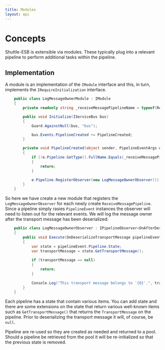 ```yaml
---
title: Modules
layout: api
---
```

# Concepts

Shuttle-ESB is extensible via modules.  These typically plug into a relevant pipeline to perform additional tasks within the pipeline.

## Implementation

A module is an implementation of the `IModule` interface and this, in turn, implements the `IRequireInitialization` interface.

``` c#
    public class LogMessageOwnerModule : IModule
    {
		private readonly string _receiveMessagePipelineName = typeof(ReceiveMessagePipeline).FullName;

		public void Initialize(IServiceBus bus)
		{
			Guard.AgainstNull(bus, "bus");

			bus.Events.PipelineCreated += PipelineCreated;
		}

		private void PipelineCreated(object sender, PipelineEventArgs e)
		{
			if (!e.Pipeline.GetType().FullName.Equals(_receiveMessagePipelineName, StringComparison.InvariantCultureIgnoreCase))
			{
				return;
			}

			e.Pipeline.RegisterObserver(new LogMessageOwnerObserver());
		}
    }
```

So here we have create a new module that registers the `LogMessageOwnerObserver` for each newly create `ReceiveMessagePipeline`.  Since a pipeline simply rasies `PipelineEvent` instances the observer will need to listen out for the relevant events.  We will log the message owner after the transport message has been deserialized:

``` c#
	public class LogMessageOwnerObserver : IPipelineObserver<OnAfterDeserializeTransportMessage>
	{
		public void Execute(OnDeserializeTransportMessage pipelineEvent)
		{
			var state = pipelineEvent.Pipeline.State;
			var transportMessage = state.GetTransportMessage();
			
			if (transportMessage == null)
			{
				return;
			}
			
			Console.Log("This transport message belongs to '{0}'.", transportMessage.PrincipalIdentityName);
		}
	}
```

Each pipeline has a state that contain various items.  You can add state and there are some extensions on the state that return various well-known items such as `GetTransportMessage()` that returns the `TransportMessage` on the pipeline.  Prior to deserializing the transport message it will, of course, be `null`.

Pipeline are re-used so they are created as needed and returned to a pool.  Should a pipeline be retrieved from the pool it will be re-initialized so that the previous state is removed.